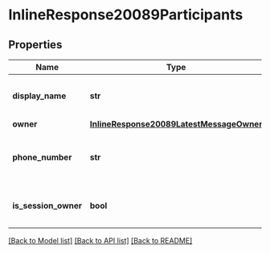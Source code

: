 # InlineResponse20089Participants

## Properties
Name | Type | Description | Notes
------------ | ------------- | ------------- | -------------
**display_name** | **str** | SMS sender or receiver name. | [optional] 
**owner** | [**InlineResponse20089LatestMessageOwner**](InlineResponse20089LatestMessageOwner.md) |  | [optional] 
**phone_number** | **str** | SMS sender or receiver phone number. | [optional] 
**is_session_owner** | **bool** | Whether it is the owner of the session. | [optional] 

[[Back to Model list]](../README.md#documentation-for-models) [[Back to API list]](../README.md#documentation-for-api-endpoints) [[Back to README]](../README.md)


